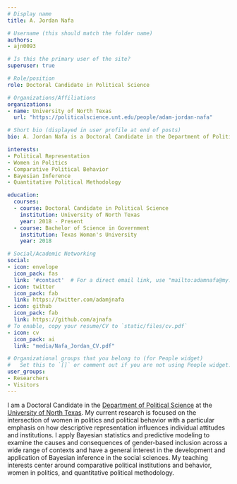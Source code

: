 ```yaml
---
# Display name
title: A. Jordan Nafa

# Username (this should match the folder name)
authors:
- ajn0093

# Is this the primary user of the site?
superuser: true

# Role/position
role: Doctoral Candidate in Political Science

# Organizations/Affiliations
organizations:
- name: University of North Texas
  url: "https://politicalscience.unt.edu/people/adam-jordan-nafa"

# Short bio (displayed in user profile at end of posts)
bio: A. Jordan Nafa is a Doctoral Candidate in the Department of Political Science at the University of North Texas. His research focuses on women in politics and comparative political behavior with a particular emphasis on how descriptive representation influences individual attitudes and institutions.

interests:
- Political Representation
- Women in Politics
- Comparative Political Behavior
- Bayesian Inference
- Quantitative Political Methodology

education:
  courses:
  - course: Doctoral Candidate in Political Science
    institution: University of North Texas
    year: 2018 - Present
  - course: Bachelor of Science in Government
    institution: Texas Woman's University
    year: 2018

# Social/Academic Networking
social:
- icon: envelope
  icon_pack: fas
  link: '#contact'  # For a direct email link, use "mailto:adamnafa@my.unt.edu".
- icon: twitter
  icon_pack: fab
  link: https://twitter.com/adamjnafa
- icon: github
  icon_pack: fab
  link: https://github.com/ajnafa
# To enable, copy your resume/CV to `static/files/cv.pdf`
- icon: cv
  icon_pack: ai
  link: "media/Nafa_Jordan_CV.pdf"

# Organizational groups that you belong to (for People widget)
#   Set this to `[]` or comment out if you are not using People widget.
user_groups:
- Researchers
- Visitors
---
```


I am a Doctoral Candidate in the [Department of Political Science](https://politicalscience.unt.edu/) at the [University of North Texas](https://www.unt.edu/). My current research is focused on the intersection of women in politics and political behavior with a particular emphasis on how descriptive representation influences individual attitudes and institutions. I apply Bayesian statistics and predictive modeling to examine the causes and consequences of gender-based inclusion across a wide range of contexts and have a general interest in the development and application of Bayesian inference in the social sciences. My teaching interests center around comparative political institutions and behavior, women in politics, and quantitative political methodology.
